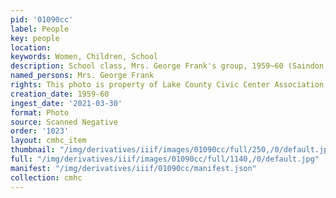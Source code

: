```yaml
---
pid: '01090cc'
label: People
key: people
location: 
keywords: Women, Children, School
description: School class, Mrs. George Frank's group, 1959~60 (Saindon collection)
named_persons: Mrs. George Frank
rights: This photo is property of Lake County Civic Center Association.
creation_date: 1959-60
ingest_date: '2021-03-30'
format: Photo
source: Scanned Negative
order: '1023'
layout: cmhc_item
thumbnail: "/img/derivatives/iiif/images/01090cc/full/250,/0/default.jpg"
full: "/img/derivatives/iiif/images/01090cc/full/1140,/0/default.jpg"
manifest: "/img/derivatives/iiif/01090cc/manifest.json"
collection: cmhc
---
```

